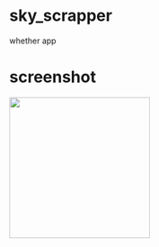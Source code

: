 # sky_scrapper

whether app

# screenshot

<img src ="https://github.com/PrinceDobariya89/sky_scrapper/assets/104968601/f437f398-202c-476c-9569-0998dac2ba9e" width="250">
